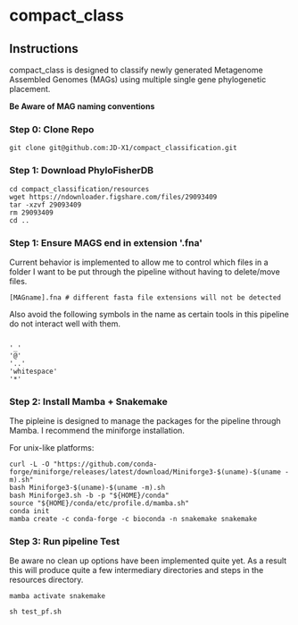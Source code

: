 # compact_class

## Instructions

compact_class is designed to classify newly generated Metagenome Assembled Genomes (MAGs) using multiple single gene phylogenetic placement. 

**Be Aware of MAG naming conventions** 

### Step 0: Clone Repo
```
git clone git@github.com:JD-X1/compact_classification.git

```




### Step 1: Download PhyloFisherDB

```
cd compact_classification/resources
wget https://ndownloader.figshare.com/files/29093409
tar -xzvf 29093409
rm 29093409
cd ..
```

### Step 1: Ensure MAGS end in extension '.fna'

Current behavior is implemented to allow me to control which files in a folder I want to be put through the pipeline without having to delete/move files. 

```
[MAGname].fna # different fasta file extensions will not be detected 
```

Also avoid the following symbols in the name as certain tools in this pipeline do not interact well with them.

```

'_'
'@'
'..'
'whitespace'
'*'

```

### Step 2: Install Mamba + Snakemake

The pipleine is designed to manage the packages for the pipeline through Mamba. I recommend the miniforge installation. 

For unix-like platforms:
```
curl -L -O "https://github.com/conda-forge/miniforge/releases/latest/download/Miniforge3-$(uname)-$(uname -m).sh"
bash Miniforge3-$(uname)-$(uname -m).sh
bash Miniforge3.sh -b -p "${HOME}/conda"
source "${HOME}/conda/etc/profile.d/mamba.sh"
conda init
mamba create -c conda-forge -c bioconda -n snakemake snakemake

```

### Step 3: Run pipeline Test

Be aware no clean up options have been implemented quite yet. As a result this will produce quite a few intermediary directories and steps in the resources directory.
```
mamba activate snakemake

sh test_pf.sh
```
